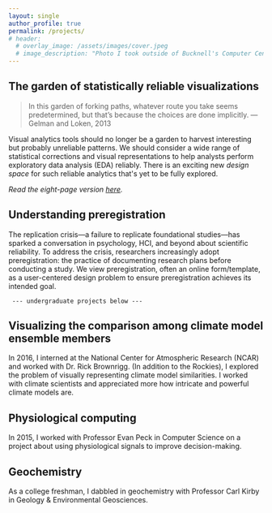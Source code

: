 ```yaml
---
layout: single
author_profile: true
permalink: /projects/
# header:
  # overlay_image: /assets/images/cover.jpeg
  # image_description: "Photo I took outside of Bucknell's Computer Center"
---
```


## The garden of statistically reliable visualizations

> In this garden of forking paths, whatever route you take seems predetermined, but that’s because the choices are done implicitly.
— Gelman and Loken, 2013


Visual analytics tools should no longer be a garden to harvest interesting but probably unreliable patterns. We should consider a wide range of statistical corrections and visual representations to help analysts perform exploratory data analysis (EDA) reliably. There is an exciting new _design space_ for such reliable analytics that's yet to be fully explored.


_Read the eight-page version [here]({{"/files/beliv2018_forking_paths.pdf"}})._


## Understanding preregistration  


The replication crisis—a failure to replicate foundational studies—has sparked a conversation in psychology, HCI, and beyond about scientific reliability. To address the crisis, researchers increasingly adopt preregistration: the practice of documenting research plans before conducting a study. We view preregistration, often an online form/template, as a user-centered design problem to ensure preregistration achieves its intended goal.

     --- undergraduate projects below ---

## Visualizing the comparison among climate model ensemble members

<!-- ![1]({{"/assets/images/ncar.JPG"}})
_View outside of my NCAR office._ -->

In 2016, I interned at the National Center for Atmospheric Research (NCAR) and worked with Dr. Rick Brownrigg. (In addition to the Rockies), I explored the problem of visually representing climate model similarities. I worked with climate scientists and appreciated more how intricate and powerful climate models are.

## Physiological computing

In 2015, I worked with Professor Evan Peck in Computer Science on a project about using physiological signals to improve decision-making.

## Geochemistry

As a college freshman, I dabbled in geochemistry with Professor Carl Kirby in Geology & Environmental Geosciences.


<!-- - __@ NCAR__ (2016):
- I interned at the National Center for Atmospheric Research (NCAR) and worked with Dr. Rick Brownrigg. (In addition to the Rockies,) I explored the problem of  presenting climate model similarities.
- __@ Bucknell University__
- Physiological Computing (2015): I worked with Professor Evan Peck in Computer Science on a project about using physiological signals to improve decision-making.
 - Geochemistry (2014): As a freshman, I dabbled in geochemistry with Professor Carl Kirby in Geology & Environmental Geosciences. -->

